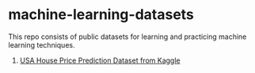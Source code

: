 # machine-learning-datasets

This repo consists of public datasets for learning and practicing machine learning techniques. 

1. <a href="/USA_Housing.csv" target="_blank">USA House Price Prediction Dataset from Kaggle</a>
